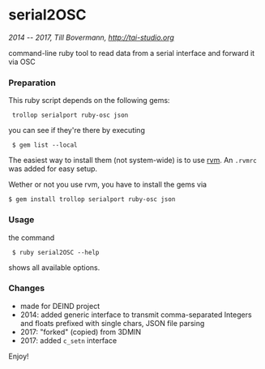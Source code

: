 # serial2OSC

*2014 -- 2017, Till Bovermann, http://tai-studio.org*

command-line ruby tool to read data from a serial interface and forward it via OSC

### Preparation

This ruby script depends on the following gems:

     trollop serialport ruby-osc json

you can see if they're there by executing

     $ gem list --local

The easiest way to install them (not system-wide) is to use [rvm](http://rvm.io/rvm/install). An `.rvmrc` was added for easy setup.


Wether or not you use rvm, you have to install the gems via

	$ gem install trollop serialport ruby-osc json


### Usage

the command

     $ ruby serial2OSC --help
	 
shows all available options.

### Changes

+ made for DEIND project
+ 2014: added generic interface to transmit comma-separated Integers and floats prefixed with single chars, JSON file parsing
+ 2017: "forked" (copied) from 3DMIN
+ 2017: added `c_setn` interface

Enjoy!
